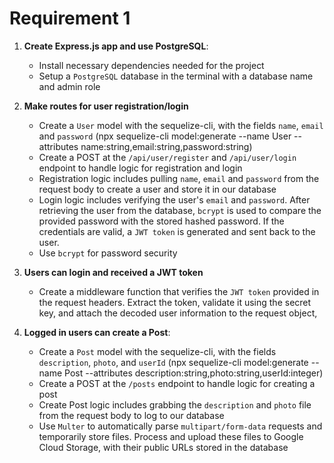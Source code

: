 # Requirement 1

1. **Create Express.js app and use PostgreSQL**:

   - Install necessary dependencies needed for the project
   - Setup a `PostgreSQL` database in the terminal with a database name and
     admin role

2. **Make routes for user registration/login**

   - Create a `User` model with the sequelize-cli, with the fields `name`,
     `email` and `password` (npx sequelize-cli model:generate --name User
     --attributes name:string,email:string,password:string)
   - Create a POST at the `/api/user/register` and `/api/user/login` endpoint to
     handle logic for registration and login
   - Registration logic includes pulling `name`, `email` and `password` from the
     request body to create a user and store it in our database
   - Login logic includes verifying the user's `email` and `password`. After
     retrieving the user from the database, `bcrypt` is used to compare the
     provided password with the stored hashed password. If the credentials are
     valid, a `JWT token` is generated and sent back to the user.
   - Use `bcrypt` for password security

3. **Users can login and received a JWT token**

   - Create a middleware function that verifies the `JWT token` provided in the
     request headers. Extract the token, validate it using the secret key, and
     attach the decoded user information to the request object,

4. **Logged in users can create a Post**:
   - Create a `Post` model with the sequelize-cli, with the fields
     `description`, `photo`, and `userId` (npx sequelize-cli model:generate
     --name Post --attributes description:string,photo:string,userId:integer)
   - Create a POST at the `/posts` endpoint to handle logic for creating a post
   - Create Post logic includes grabbing the `description` and `photo` file from
     the request body to log to our database
   - Use `Multer` to automatically parse `multipart/form-data` requests and
     temporarily store files. Process and upload these files to Google Cloud
     Storage, with their public URLs stored in the database
